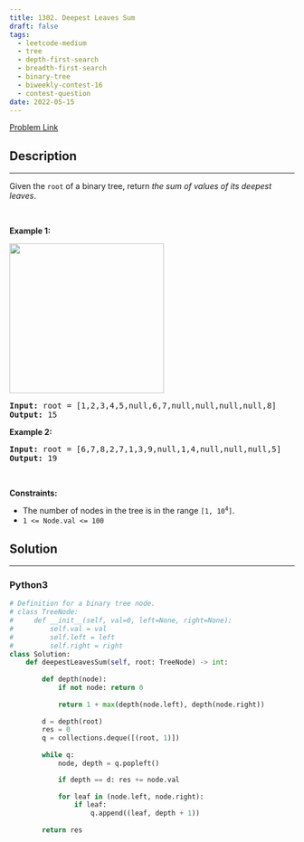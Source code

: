 ```yaml
---
title: 1302. Deepest Leaves Sum
draft: false
tags: 
  - leetcode-medium
  - tree
  - depth-first-search
  - breadth-first-search
  - binary-tree
  - biweekly-contest-16
  - contest-question
date: 2022-05-15
---
```


[Problem Link](https://leetcode.com/problems/deepest-leaves-sum/)

## Description

---
Given the <code>root</code> of a binary tree, return <em>the sum of values of its deepest leaves</em>.
<p>&nbsp;</p>
<p><strong class="example">Example 1:</strong></p>
<img alt="" src="https://assets.leetcode.com/uploads/2019/07/31/1483_ex1.png" style="width: 273px; height: 265px;" />
<pre>
<strong>Input:</strong> root = [1,2,3,4,5,null,6,7,null,null,null,null,8]
<strong>Output:</strong> 15
</pre>

<p><strong class="example">Example 2:</strong></p>

<pre>
<strong>Input:</strong> root = [6,7,8,2,7,1,3,9,null,1,4,null,null,null,5]
<strong>Output:</strong> 19
</pre>

<p>&nbsp;</p>
<p><strong>Constraints:</strong></p>

<ul>
	<li>The number of nodes in the tree is in the range <code>[1, 10<sup>4</sup>]</code>.</li>
	<li><code>1 &lt;= Node.val &lt;= 100</code></li>
</ul>


## Solution

---
### Python3
``` py title='deepest-leaves-sum'
# Definition for a binary tree node.
# class TreeNode:
#     def __init__(self, val=0, left=None, right=None):
#         self.val = val
#         self.left = left
#         self.right = right
class Solution:
    def deepestLeavesSum(self, root: TreeNode) -> int:
        
        def depth(node):
            if not node: return 0
            
            return 1 + max(depth(node.left), depth(node.right))
        
        d = depth(root)
        res = 0
        q = collections.deque([(root, 1)])
        
        while q:
            node, depth = q.popleft()

            if depth == d: res += node.val
                
            for leaf in (node.left, node.right):
                if leaf:
                    q.append((leaf, depth + 1))
        
        return res
                
        
```

